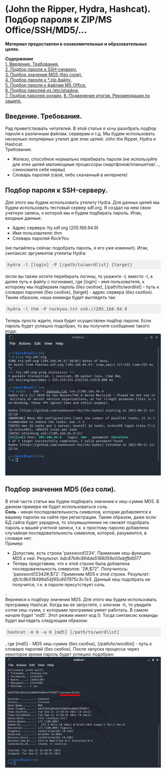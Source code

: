 <h1>(John the Ripper, Hydra, Hashcat). Подбор пароля к ZIP/MS Office/SSH/MD5/...</h1>

<b>Материал предоставлен в ознакомительных и образовательных целях.</b><br>

<b><i>Содержание</i></b><br>
<a href="#introduction">1. Введение. Требования.</a><br>
<a href="#ssh">2. Подбор пароля к SSH-серверу.</a><br>
<a href="#md5">3. Подбор значения MD5 (без соли).</a><br>
<a href="#zip">4. Подбор пароля к *.zip файлу.</a><br>
<a href="#msoffice">5. Подбор пароля к файлам MS Office.</a><br>
<a href="#unixpasswd">6. Подбор паролей из /etc/shadow.</a><br>
<a href="#crackstation">7. Подбор паролей онлайн.</a>
<a href="#end">8. Подведение итогов. Рекомендации по защите.</a><br>

<p><a name="introduction"></a></p>
<h2>Введение. Требования.</h2>
Рад приветствовать читателей. В этой статье я хочу разобрать подбор пароля к различным
файлам, серверам и т.д. Мы будем использовать несколько популярных утилит для этих
целей: John the Ripper, Hydra и Hashcat.<br>
Требования:
<ul>
  <li>Железо, способное нормально перебирать пароли (не используйте для этих целей 
    маломощные процессоры смартфонов/планшетов/..., сэкономите себе нервы)</li>
  <li>Словарь паролей (свой, либо скачанный в интернете)</li>
</ul>

<p><a name="ssh"></a></p>
<h2>Подбор пароля к SSH-серверу.</h2>
Для этого мы будем использовать утилиту Hydra. Для данных целей мы будем использовать
тестовый сервер sdf.org. Я создал на нем свою учетную запись, к которой мы и будем
подбирать пароль. Итак, входные данные:
<ul>
  <li>Адрес сервера: tty.sdf.org (205.166.94.9)</li>
  <li>Имя пользователя: thm</li>
  <li>Словарь паролей RockYou</li>
</ul> (не пытайтесь сейчас подобрать пароль, я его уже изменил).
Итак, синтаксис аргументов утилиты Hydra:
<pre class="hljs" style="display: block; overflow-x: auto; padding: 0.5em; background: rgb(240, 240, 240) none repeat scroll 0% 0%; color: rgb(68, 68, 68);">hydra -l [login] -P [/path/to/wordlist] [target]</pre>
(если вы также хотите перебирать логины, то укажите -L вместо -l, а далее путь к файлу с логинами), где [login] - имя пользователя, к которому мы подбираем пароль (без скобок), [/path/to/wordlist] - путь к словарю паролей (без скобок), [target] - адрес сервера (без скобок).
Таким образом, наша команда будет выглядеть так:
<pre class="hljs" style="display: block; overflow-x: auto; padding: 0.5em; background: rgb(240, 240, 240) none repeat scroll 0% 0%; color: rgb(68, 68, 68);">hydra -l thm -P rockyou.txt ssh://205.166.94.9</pre>
Теперь просто ждите, пока будет осуществлен подбор пароля. Если пароль будет успешно подобран, то вы получите сообщение такого рода:
<img src="hydra-ssh.png"><br>

<p><a name="md5"></a></p>
<h2>Подбор значения MD5 (без соли).</h2>
В этой части статьи мы будем подбирать значение к хеш-сумме MD5. В данном примере не будет использоваться <i>соль</i>.<br>
<b>Соль</b> - некая последовательность символов, которая добавляется к вашему паролю на сайте при регистрации. Таким образом, даже если БД сайта будет украдена, то злоумышленник не сможет подобрать пароль к вашей учетной записи, т.к. к простому паролю добавлена случайная последовательность символов, которой, разумеется, в словаре нет.<br>
Пример:<br>
<ul>
  <li>Допустим, есть строка 'password1234'. Применим хеш-функцию MD5 к ней. Результат: <i>bdc87b9c894da5168059e00ebffb9077</i></li>
  <li>Теперь представим, что к этой строке была добавлена последовательность символов: '2#;$72". Получилось: 'password12342#;$72'. Применим MD5 к этой строке.
    Результат: <i>dfc1c9b518499d54f95c607975c3c7e3</i>. Данный хеш подобрать не получится, т.к. в пароле присутствует соль.</li>
</ul>
-<br>
Вернемся к подбору значения MD5. Для этого мы будем использовать программу Hashcat. Когда вы ее запустите, с ключом -h, то увидите сотни хеш-сумм, с которыми программа умеет работать. В самом начале будет 'md5'. Этот режим имеет код 0. Тогда синтаксис команды будет выглядеть следующим образом:
<pre class="hljs" style="display: block; overflow-x: auto; padding: 0.5em; background: rgb(240, 240, 240) none repeat scroll 0% 0%; color: rgb(68, 68, 68);">hashcat -m 0 -a 0 [md5] [/path/to/wordlist]</pre>, где [md5] - MD5 хеш-сумма (без скобок), [/path/to/wordlist] - путь к словарю паролей (без скобок). После запуска процесса через некоторое время пароль будет успешно подобран:
<img src="hashcat-md5.png"><br>
